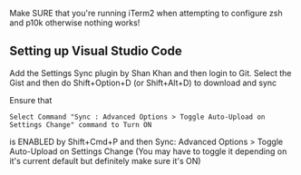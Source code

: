 Make SURE that you're running iTerm2 when attempting to configure zsh and p10k otherwise nothing works!

## Setting up Visual Studio Code

Add the Settings Sync plugin by Shan Khan and then login to Git. Select the Gist and then do Shift+Option+D (or Shift+Alt+D) to download and sync

Ensure that 
```
Select Command "Sync : Advanced Options > Toggle Auto-Upload on Settings Change" command to Turn ON 
```

is ENABLED by Shift+Cmd+P and then Sync: Advanced Options > Toggle Auto-Upload on Settings Change (You may have to toggle it depending on it's current default but definitely make sure it's ON)
